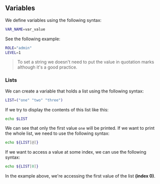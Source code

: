 ## Variables

We define variables using the following syntax:

```sh
VAR_NAME=var_value
```

See the following example:

```sh
ROLE="admin"
LEVEL=1
```

> To set a string we doesn't need to put the value in quotation marks although it's a good practice.

### Lists

We can create a variable that holds a list using the following syntax:

```sh
LIST=("one" "two" "three")
```

If we try to display the contents of this list like this:

```sh
echo $LIST
```

We can see that only the first value `one` will be printed. If we want to print the whole list, we need to use the following syntax:

```sh
echo ${LIST[@]}
```

If we want to access a value at some index, we can use the following syntax:

```sh
echo ${LIST[0]}
```

In the example above, we're accessing the first value of the list **(index 0)**.